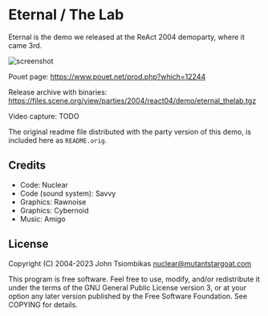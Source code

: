 Eternal / The Lab
=================
Eternal is the demo we released at the ReAct 2004 demoparty, where it came 3rd.

![screenshot](http://nuclear.mutantstargoat.com/sw/demos/shots/eternal-thumb.jpg)

Pouet page: https://www.pouet.net/prod.php?which=12244

Release archive with binaries: https://files.scene.org/view/parties/2004/react04/demo/eternal_thelab.tgz

Video capture: TODO

The original readme file distributed with the party version of this demo, is
included here as `README.orig`.

Credits
-------
 - Code: Nuclear
 - Code (sound system): Savvy
 - Graphics: Rawnoise
 - Graphics: Cybernoid
 - Music: Amigo

License
-------
Copyright (C) 2004-2023 John Tsiombikas <nuclear@mutantstargoat.com>

This program is free software. Feel free to use, modify, and/or redistribute it
under the terms of the GNU General Public License version 3, or at your option
any later version published by the Free Software Foundation. See COPYING for
details.
